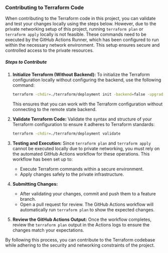 ### Contributing to Terraform Code

When contributing to the Terraform code in this project, you can validate and test your changes locally using the steps below. However, due to the private networking setup of this project, running `terraform plan` or `terraform apply` locally is not feasible. These commands need to be executed by the GitHub Actions Runner, which has been configured to run within the necessary network environment. This setup ensures secure and controlled access to the private resources.

##### Steps to Contribute

1. **Initialize Terraform (Without Backend):**
   To initialize the Terraform configuration locally without configuring the backend, use the following command:
   ```bash
   terraform -chdir=./terraform/deployment init -backend=false -upgrade
   ```
   This ensures that you can work with the Terraform configuration without connecting to the remote state backend.

2. **Validate Terraform Code:**
   Validate the syntax and structure of your Terraform configuration to ensure it adheres to Terraform standards:
   ```bash
   terraform -chdir=./terraform/deployment validate
   ```

3. **Testing and Execution:**
   Since `terraform plan` and `terraform apply` cannot be executed locally due to private networking, you must rely on the automated GitHub Actions workflow for these operations. This workflow has been set up to:
   - Execute Terraform commands within a secure environment.
   - Apply changes safely to the private infrastructure.

4. **Submitting Changes:**
   - After validating your changes, commit and push them to a feature branch.
   - Open a pull request for review. The GitHub Actions workflow will automatically run `terraform plan` to show the expected changes.

5. **Review the GitHub Actions Output:**
   Once the workflow completes, review the `terraform plan` output in the Actions logs to ensure the changes match your expectations.

By following this process, you can contribute to the Terraform codebase while adhering to the security and networking constraints of the project.
